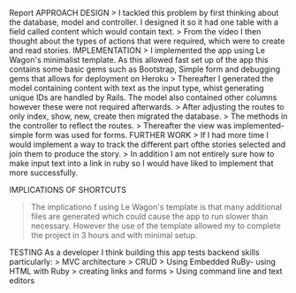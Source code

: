 Report
  APPROACH
    DESIGN
      > I tackled this problem by first thinking about the database, model and controller. I designed it so it had one table with a field called content which would contain text.
      > From the video I then thought about the types of actions that were required, which were to create and read stories.
    IMPLEMENTATION
      > I implemented the app using Le Wagon's minimalist template. As this allowed fast set up of the app this contains some basic gems such as Bootstrap, Simple form and debugging gems that allows for deployment on Heroku
      > Thereafter I generated the model containing content with text as the input type, whist generating unique IDs are handled by Rails. The model also contained other columns however these were not required afterwards.
      > After adjusting the routes to only index, show, new, create then migrated the database.
      > The methods in the controller to reflect the routes.
      > Thereafter the view was implemented- simple form was used for forms.
      FURTHER WORK
      > If I had more time I would implement a way to track the different part ofthe stories selected and join them to produce the story.
      > In addition I am not entirely sure how to make input text into a link in ruby so I would have liked to implement that more successfully.

  IMPLICATIONS OF SHORTCUTS
  > The implicationo f using Le Wagon's template is that many additional files are generated which could cause the app to run slower than necessary.
  > However the use of the template allowed my to complete the project in 3 hours and with minimal setup.

  TESTING
    As a developer I think building this app tests backend skills particularly:
      > MVC architecture
      > CRUD
      > Using Embedded RuBy- using HTML with Ruby
      > creating links and forms
      > Using command line and text editors

